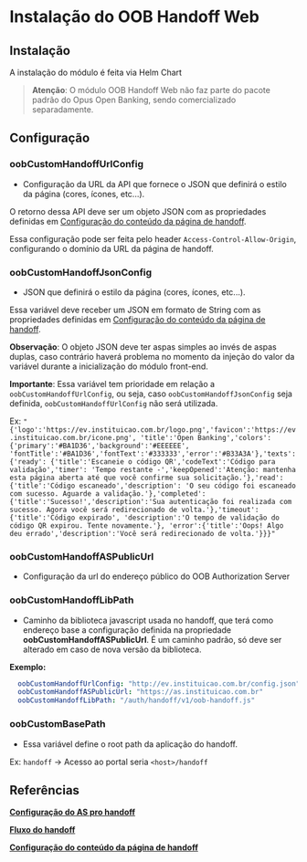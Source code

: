 # Instalação do OOB Handoff Web

## Instalação

A instalação do módulo é feita via Helm Chart

> **Atenção**: O módulo OOB Handoff Web não faz parte do pacote padrão do Opus
> Open Banking, sendo comercializado separadamente.

## Configuração

### oobCustomHandoffUrlConfig

- Configuração da URL da API que fornece o JSON que definirá
o estilo da página (cores, ícones, etc...).

O retorno dessa API deve ser um objeto JSON com as propriedades definidas em
[Configuração do conteúdo da página de handoff](#referências).

Essa configuração pode ser feita pelo header `Access-Control-Allow-Origin`,
configurando o domínio da URL da página de handoff.

### oobCustomHandoffJsonConfig

- JSON que definirá o estilo da página (cores, ícones, etc...).

Essa variável deve receber um JSON em formato de String com as propriedades definidas
em [Configuração do conteúdo da página de handoff](#referências).

**Observação**: O objeto JSON deve ter aspas simples ao invés de aspas duplas,
caso contrário haverá problema no momento da injeção do valor da variável
durante a inicialização do módulo front-end.

**Importante**: Essa variável tem prioridade em relação a `oobCustomHandoffUrlConfig`,
ou seja, caso `oobCustomHandoffJsonConfig` seja definida, `oobCustomHandoffUrlConfig`
não será utilizada.

Ex: `"{'logo':'https://ev.instituicao.com.br/logo.png','favicon':'https://ev.instituicao.com.br/icone.png',
'title':'Open Banking','colors':{'primary':'#BA1D36','background':'#EEEEEE',
'fontTitle':'#BA1D36','fontText':'#333333','error':'#B33A3A'},'texts':{'ready':
{'title':'Escaneie o código QR','codeText':'Código para validação','timer':
'Tempo restante -','keepOpened':'Atenção: mantenha esta página aberta até que
você confirme sua solicitação.'},'read':{'title':'Código escaneado','description':
'O seu código foi escaneado com sucesso. Aguarde a validação.'},'completed':
{'title':'Sucesso!','description':'Sua autenticação foi realizada com sucesso.
Agora você será redirecionado de volta.'},'timeout':{'title':'Código expirado',
'description':'O tempo de validação do código QR expirou. Tente novamente.'},
'error':{'title':'Oops! Algo deu errado','description':'Você será redirecionado
de volta.'}}}"`

### oobCustomHandoffASPublicUrl

- Configuração da url do endereço público do OOB Authorization Server

### oobCustomHandoffLibPath

- Caminho da biblioteca javascript usada no handoff, que terá como endereço
base a configuração definida na propriedade **oobCustomHandoffASPublicUrl**.
É um caminho padrão, só deve ser alterado em caso de nova versão da
biblioteca.

**Exemplo:**

```yaml
  oobCustomHandoffUrlConfig: "http://ev.instituicao.com.br/config.json"
  oobCustomHandoffASPublicUrl: "https://as.instituicao.com.br"
  oobCustomHandoffLibPath: "/auth/handoff/v1/oob-handoff.js"
```

### oobCustomBasePath

- Essa variável define o root path da aplicação do handoff.

Ex: `handoff` -> Acesso ao portal seria `<host>/handoff`

## Referências

**[Configuração do AS pro handoff](../oob-authorization-server/readme.md#HANDOFF\_RESOURCE\_URL)**

**[Fluxo do handoff](../../consentimento/app2as-handoff/readme.md)**

**[Configuração do conteúdo da página de handoff](../../consentimento/app2as-handoff/custom-handoff-config/readme.md)**
